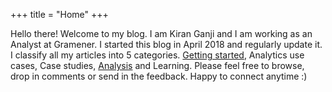 +++
title = "Home"
+++

Hello there! Welcome to my blog. I am Kiran Ganji and I am working as an Analyst at Gramener. I started this blog in April 2018 and regularly update it. I classify all my articles into 5 categories. [Getting started](https://kiranganji.com/categories/getting-started/), Analytics use cases, Case studies, [Analysis](https://kiranganji.com/categories/analysis/) and Learning. Please feel free to browse, drop in comments or send in the feedback. Happy to connect anytime :)
